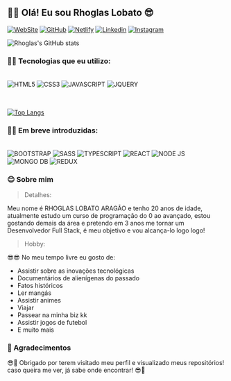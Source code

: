 <!-- Apresentação -->
## 👻👻 Olá! Eu sou Rhoglas Lobato 😎

<!-- Redes sociais -->
[![WebSite](https://img.shields.io/badge/kelrho.com.br-SITE-76B900?style=for-the-badge&logoColor=white)](https://kelrho.com.br)
[![GitHub](https://img.shields.io/badge/GitHub-100000?style=for-the-badge&logo=github&logoColor=white)](https://github.com/RhoglasLobato)
[![Netlify](https://img.shields.io/badge/Netlify-00C7B7?style=for-the-badge&logo=netlify&logoColor=white)](https://app.netlify.com/teams/rhoglaslobato/overview)
[![Linkedin](https://img.shields.io/badge/LinkedIn-0077B5?style=for-the-badge&logo=linkedin&logoColor=white)](https://www.linkedin.com/in/rhoglas-lobato-arag%C3%A3o-29946922a/)
[![Instagram](https://img.shields.io/badge/Instagram-E4405F?style=for-the-badge&logo=instagram&logoColor=white)](https://www.instagram.com/refresh_dev)

<!-- Git status -->
![Rhoglas's GitHub stats](https://github-readme-stats.vercel.app/api?username=RhoglasLobato&show_icons=true&theme=highcontrast)

<!-- Tecnologias -->
### 👾🤓 Tecnologias que eu utilizo:
 
<!-- Imagens das techs -->
<div style='display: inline-block'>
<br/>
<img align='center' alt='HTML5' src='https://img.shields.io/badge/HTML5-E34F26?style=for-the-badge&logo=html5&logoColor=white'>
<img align='center' alt='CSS3' src='https://img.shields.io/badge/CSS3-1572B6?style=for-the-badge&logo=css3&logoColor=white'>
<img align='center' alt='JAVASCRIPT' src='https://img.shields.io/badge/JavaScript-323330?style=for-the-badge&logo=javascript&logoColor=yellow'>
<img align='center' alt='JQUERY' src='https://img.shields.io/badge/jQuery-0769AD?style=for-the-badge&logo=jquery&logoColor=white'>
<br/>
<br/>
<br/>
</div>

<!-- Gráfico de usabilidade -->
[![Top Langs](https://github-readme-stats.vercel.app/api/top-langs/?username=RhoglasLobato)](https://github.com/anuraghazra/github-readme-stats)


<!-- Em breve -->
### 👾🚀 Em breve introduzidas:

<div style='display: inline-block'>
<br/>
<img align='center' alt='BOOTSTRAP' src='https://img.shields.io/badge/Bootstrap-563D7C?style=for-the-badge&logo=bootstrap&logoColor=white'>
<img align='center' alt='SASS' src='https://img.shields.io/badge/Sass-CC6699?style=for-the-badge&logo=sass&logoColor=white'>
<img align='center' alt='TYPESCRIPT' src='https://img.shields.io/badge/TypeScript-007ACC?style=for-the-badge&logo=typescript&logoColor=white'>
<img align='center' alt='REACT' src='https://img.shields.io/badge/React-20232A?style=for-the-badge&logo=react&logoColor=61DAFB'>
<img align='center' alt='NODE JS' src='https://img.shields.io/badge/Node.js-43853D?style=for-the-badge&logo=node.js&logoColor=white'>
<img align='center' alt='MONGO DB' src='https://img.shields.io/badge/MongoDB-4EA94B?style=for-the-badge&logo=mongodb&logoColor=white'>
<img align='center' alt='REDUX' src='https://img.shields.io/badge/Redux-593D88?style=for-the-badge&logo=redux&logoColor=white'>
</div>

<!-- Sobre mim -->

### 😊 Sobre mim

> Detalhes:

<p> Meu nome é RHOGLAS LOBATO ARAGÃO e tenho 20 anos de idade, atualmente estudo um curso de programação do 0 ao avançado, estou gostando demais da área e pretendo em 3 anos me tornar um Desenvolvedor Full Stack, é meu objetivo e vou alcança-lo logo logo!</p>

> Hobby:

😎😎 No meu tempo livre eu gosto de:

- Assistir sobre as inovações tecnológicas
- Documentários de alienígenas do passado
- Fatos históricos 
- Ler mangás
- Assistir animes
- Viajar
- Passear na minha biz kk
- Assistir jogos de futebol
- E muito mais

### 👻 Agradecimentos 

😎👻 Obrigado por terem visitado meu perfil e visualizado meus repositórios! caso queira me ver, já sabe onde encontrar! 😎👻
